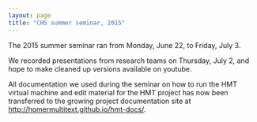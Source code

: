 ```yaml
---
layout: page
title: "CHS summer seminar, 2015"
---
```


The 2015 summer seminar ran from Monday, June 22, to Friday, July 3. 

We recorded presentations from research teams on Thursday, July 2, and hope to make cleaned up versions available on youtube.

All documentation we used during the seminar on how to run the HMT virtual machine and edit material for the HMT project has now been transferred to the growing project documentation site at <http://homermultitext.github.io/hmt-docs/>.  


